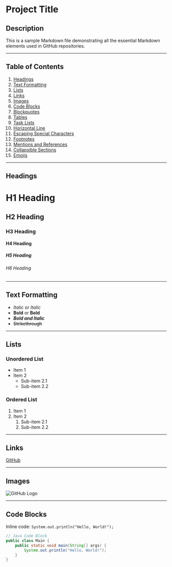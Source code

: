# Project Title

## Description
This is a sample Markdown file demonstrating all the essential Markdown elements used in GitHub repositories.

---

## Table of Contents
1. [Headings](#headings)
2. [Text Formatting](#text-formatting)
3. [Lists](#lists)
4. [Links](#links)
5. [Images](#images)
6. [Code Blocks](#code-blocks)
7. [Blockquotes](#blockquotes)
8. [Tables](#tables)
9. [Task Lists](#task-lists)
10. [Horizontal Line](#horizontal-line)
11. [Escaping Special Characters](#escaping-special-characters)
12. [Footnotes](#footnotes)
13. [Mentions and References](#mentions-and-references)
14. [Collapsible Sections](#collapsible-sections)
15. [Emojis](#emojis)

---

## Headings

# H1 Heading
## H2 Heading
### H3 Heading
#### H4 Heading
##### H5 Heading
###### H6 Heading

---

## Text Formatting

- *Italic* or _Italic_
- **Bold** or __Bold__
- ***Bold and Italic***
- ~~Strikethrough~~

---

## Lists

### Unordered List
- Item 1
- Item 2
  - Sub-item 2.1
  - Sub-item 2.2

### Ordered List
1. Item 1
2. Item 2
   1. Sub-item 2.1
   2. Sub-item 2.2

---

## Links

[GitHub](https://github.com)

---

## Images

![GitHub Logo](https://github.githubassets.com/images/modules/logos_page/GitHub-Mark.png)

---

## Code Blocks

Inline code: `System.out.println("Hello, World!");`

```java
// Java Code Block
public class Main {
    public static void main(String[] args) {
        System.out.println("Hello, World!");
    }
}

